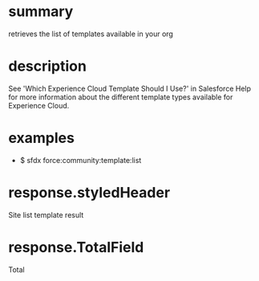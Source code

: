 # summary

retrieves the list of templates available in your org

# description

See 'Which Experience Cloud Template Should I Use?' in Salesforce Help for more information about the different template
types available for Experience Cloud.

# examples

- $ sfdx force:community:template:list

# response.styledHeader

Site list template result

# response.TotalField

Total
